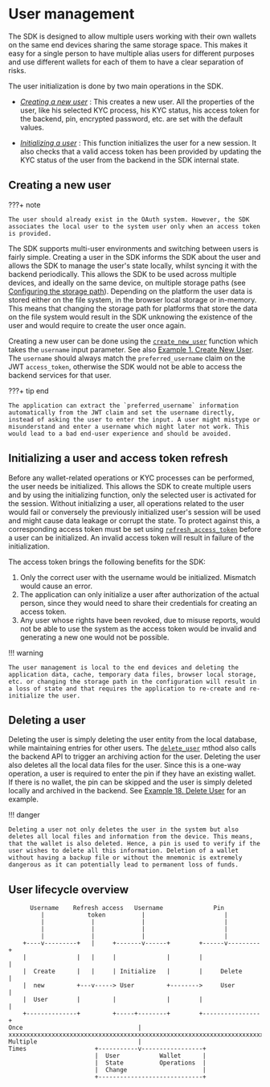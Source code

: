 # User management

The SDK is designed to allow multiple users working with their own wallets on the same end devices sharing the same storage space. This makes it easy for a single person to have multiple alias users for different purposes and use different wallets for each of them to have a clear separation of risks.

The user initialization is done by two main operations in the SDK.

- [*Creating a new user*](#creating-a-new-user) : This creates a new user. All the properties of the user, like his selected KYC process, his KYC status, his access token for the backend, pin, encrypted password, etc. are set with the default values.

- [*Initializing a user*](#initializing-a-user-and-access-token-refresh) : This function initializes the user for a new session. It also checks that a valid access token has been provided by updating the KYC status of the user from the backend in the SDK internal state.

## Creating a new user

???+ note

    The user should already exist in the OAuth system. However, the SDK associates the local user to the system user only when an access token is provided.

The SDK supports multi-user environments and switching between users is fairly simple. Creating a user in the SDK informs the SDK about the user and allows the SDK to manage the user's state locally, whilst syncing it with the backend periodically. This allows the SDK to be used across multiple devices, and ideally on the same device, on multiple storage paths (see [Configuring the storage path](../../SDK%20Configuration/Configuration/#configuring-the-storage-path)). Depending on the platform the user data is stored either on the file system, in the browser local storage or in-memory. This means that changing the storage path for platforms that store the data on the file system would result in the SDK unknowing the existence of the user and would require to create the user once again.

Creating a new user can be done using the [`create_new_user`](../SDK%20Reference/SDK%20API%20Reference.md#creating-a-new-user) function which takes the `username` input parameter. See also [Example 1. Create New User](../../SDK%20Examples/Examples/#1-create-new-user). The `username` should always match the `preferred_username` claim on the JWT `access_token`, otherwise the SDK would not be able to access the backend services for that user.

???+ tip end

    The application can extract the `preferred_username` information automatically from the JWT claim and set the username directly, instead of asking the user to enter the input. A user might mistype or misunderstand and enter a username which might later not work. This would lead to a bad end-user experience and should be avoided.


## Initializing a user and access token refresh

Before any wallet-related operations or KYC processes can be performed, the user needs be initialized. This allows the SDK to create multiple users and by using the initializing function, only the selected user is activated for the session. Without initializing a user, all operations related to the user would fail or conversely the previously initialized user's session will be used and might cause data leakage or corrupt the state. To protect against this, a corresponding access token must be set using [`refresh_access_token`](../SDK%20Reference/SDK%20API%20Reference.md#refreshing-access-token) before a user can be initialized. An invalid access token will result in failure of the initialization.

The access token brings the following benefits for the SDK:

1. Only the correct user with the username would be initialized. Mismatch would cause an error.
2. The application can only initialize a user after authorization of the actual person, since they would need to share their credentials for creating an access token.
3. Any user whose rights have been revoked, due to misuse reports, would not be able to use the system as the access token would be invalid and generating a new one would not be possible.

!!! warning

    The user management is local to the end devices and deleting the application data, cache, temporary data files, browser local storage, etc. or changing the storage path in the configuration will result in a loss of state and that requires the application to re-create and re-initialize the user.

## Deleting a user

Deleting the user is simply deleting the user entity from the local database, while maintaining entries for other users. The [`delete_user`](../SDK%20Reference/SDK%20API%20Reference.md#delete-user) mthod also calls the backend API to trigger an archiving action for the user. Deleting the user also deletes all the local data files for the user. Since this is a one-way operation, a user is required to enter the pin if they have an existing wallet. If there is no wallet, the pin can be skipped and the user is simply deleted locally and archived in the backend. See [Example 18. Delete User](../../SDK%20Examples/Examples/#18-delete-user) for an example.

!!! danger

    Deleting a user not only deletes the user in the system but also deletes all local files and information from the device. This means, that the wallet is also deleted. Hence, a pin is used to verify if the user wishes to delete all this information. Deletion of a wallet without having a backup file or without the mnemonic is extremely dangerous as it can potentially lead to permanent loss of funds.


## User lifecycle overview

          Username    Refresh access   Username              Pin              
             |            token          |                      |             
             |             |             |                      |             
             |             |             |                      |             
             |             |             |                      |             
        +----v---------+   |     +-------v------+        +------v---------+   
        |              |   |     |              |        |                |   
        |  Create      |   |     | Initialize   |        |     Delete     |   
        |  new         +---v-----> User         +-------->     User       |   
        |  User        |         |              |        |                |   
        +--------------+         +-----+--------+        +----------------+   
    Once                                |
    xxxxxxxxxxxxxxxxxxxxxxxxxxxxxxxxxxxxxxxxxxxxxxxxxxxxxxxxxxxxxxxxxxxxxxxxxxxxxx
    Multiple                            |
    Times                   +-----------v-----------------+
                            |  User           Wallet      |
                            |  State          Operations  |
                            |  Change                     |
                            +-----------------------------+
